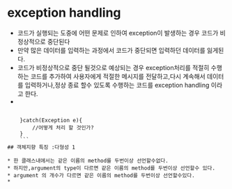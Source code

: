 # exception handling
* 코드가 실행되는 도중에 어떤 문제로 인하여 exception이 발생하는 경우 코드가 비정상적으로 중단된다
* 만약 많은 데이터를 입력하는 과정에서 코드가 중단되면 입력하던 데이터를 잃게된다.
* 코드가 비정상적으로 중단 될것으로 예상되는 경우 exception처리를 적절히 수행하는 코드를 추가하여 사용자에게 적절한 메시지를 전달하고,다시 계속해서 데이터를 입력하거나,정상 종료 할수 있도록 수행하는 코드를 exception handling  이라고 한다.
*

```try{ //exception이 발생할 것응로 예상되는 코드

	}catch(Exception e){
		//어떻게 처리 할 것인가?
	}
	```
## 객체지향 특징 :다형성 1

* 한 클래스내에서는 같은 이름의 method를 두번이상 선언할수없다.
* 하지만,argument의 type이 다르면 같은 이름의 method를 두번이상 선언할수 있다.
* argument 의 개수가 다르면 같은 이름의 method를 두번이상 선언할수있다.
* 
